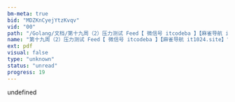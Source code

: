 ```yaml
---
bm-meta: true
bid: "MDZKnCyejYtzKvqv"
vid: "00"
path: "/Golang/文档/第十九周（2）压力测试 Feed【 微信号 itcodeba 】【麻雀导航 it1024.site】.pdf"
name: "第十九周（2）压力测试 Feed【 微信号 itcodeba 】【麻雀导航 it1024.site】"
ext: pdf
visual: false
type: "unknown"
status: "unread"
progress: 19
---
```

undefined